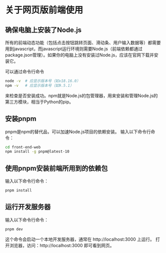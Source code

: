 # 关于网页版前端使用
## 确保电脑上安装了Node.js
所有的前端动态功能（包括点击按钮跳转页面、滑动条、用户输入数据等）都需要用到javascript，而javascript运行环境则需要Node.js（前端依赖都通过package.json管理）。如果你的电脑上没有安装过Node.js，应该在官网下载并安装它。

可以通过命令行命令
```bash
node -v  # 应显示版本号（如v18.16.0）
npm -v   # 应显示版本号（如9.5.1）
```
来检查是否安装成功。npm就是Node.js的包管理器，用来安装和管理Node.js的第三方模块，相当于Python的pip。

## 安装pnpm
pnpm是npm的替代品，可以加速Node.js项目的依赖安装。
输入以下命令行命令：
```bash
cd front-end-web
npm install -g pnpm@latest-10
```

## 使用pnpm安装前端所用到的依赖包
输入以下命令行命令：
```bash
pnpm install
```

## 运行开发服务器
输入以下命令行命令：
```bash
pnpm dev
```
这个命令会启动一个本地开发服务器，通常在 http://localhost:3000 上运行。
打开浏览器，访问：http://localhost:3000 即可看到网页。
